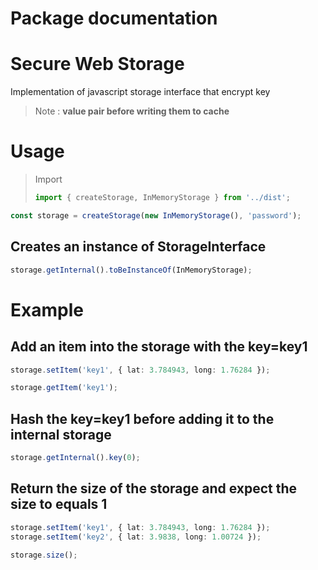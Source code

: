 # Package documentation

# Secure Web Storage

Implementation of javascript storage interface that encrypt key

> Note : **value pair before writing them to cache**

# Usage

> Import
>
> ```ts
> import { createStorage, InMemoryStorage } from '../dist';
> ```

```ts
const storage = createStorage(new InMemoryStorage(), 'password');
```

## Creates an instance of StorageInterface

```ts
storage.getInternal().toBeInstanceOf(InMemoryStorage);
```

# Example

## Add an item into the storage with the key=key1

```ts
storage.setItem('key1', { lat: 3.784943, long: 1.76284 });

storage.getItem('key1');
```

## Hash the key=key1 before adding it to the internal storage

```ts
storage.getInternal().key(0);
```

## Return the size of the storage and expect the size to equals 1

```ts
storage.setItem('key1', { lat: 3.784943, long: 1.76284 });
storage.setItem('key2', { lat: 3.9838, long: 1.00724 });

storage.size();
```
